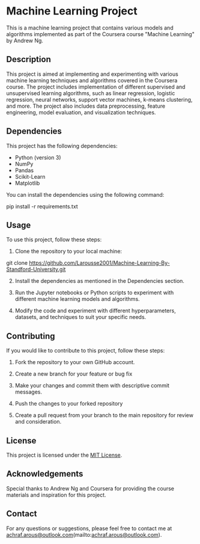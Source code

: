 # Machine Learning Project

This is a machine learning project that contains various models and algorithms implemented as part of the Coursera course "Machine Learning" by Andrew Ng.

## Description

This project is aimed at implementing and experimenting with various machine learning techniques and algorithms covered in the Coursera course. The project includes implementation of different supervised and unsupervised learning algorithms, such as linear regression, logistic regression, neural networks, support vector machines, k-means clustering, and more. The project also includes data preprocessing, feature engineering, model evaluation, and visualization techniques.

## Dependencies

This project has the following dependencies:

- Python (version 3)
- NumPy 
- Pandas 
- Scikit-Learn 
- Matplotlib 

You can install the dependencies using the following command:

pip install -r requirements.txt


## Usage

To use this project, follow these steps:

1. Clone the repository to your local machine:

git clone https://github.com/Larousse2001/Machine-Learning-By-Standford-University.git


2. Install the dependencies as mentioned in the Dependencies section.

3. Run the Jupyter notebooks or Python scripts to experiment with different machine learning models and algorithms.

4. Modify the code and experiment with different hyperparameters, datasets, and techniques to suit your specific needs.

## Contributing

If you would like to contribute to this project, follow these steps:

1. Fork the repository to your own GitHub account.

2. Create a new branch for your feature or bug fix


3. Make your changes and commit them with descriptive commit messages.

4. Push the changes to your forked repository


5. Create a pull request from your branch to the main repository for review and consideration.

## License

This project is licensed under the [MIT License](LICENSE).

## Acknowledgements

Special thanks to Andrew Ng and Coursera for providing the course materials and inspiration for this project.

## Contact

For any questions or suggestions, please feel free to contact me at achraf.arous@outlook.com(mailto:achraf.arous@outlook.com).





